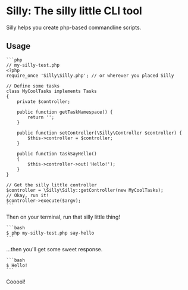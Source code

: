 Silly: The silly little CLI tool
================================

Silly helps you create php-based commandline scripts.

Usage
-----

	```php
	// my-silly-test.php
	<?php
	require_once 'Silly\Silly.php'; // or wherever you placed Silly

	// Define some tasks
	class MyCoolTasks implements Tasks
	{
	    private $controller;

	    public function getTaskNamespace() {
	        return '';
	    }

	    public function setController(\Silly\Controller $controller) {
	        $this->controller = $controller;
	    }

	    public function taskSayHello()
	    {
	        $this->controller->out('Hello!');
	    }
	}

	// Get the silly little controller
	$controller = \Silly\Silly::getController(new MyCoolTasks);
	// Okay, run it!
	$controller->execute($argv);
	```

Then on your terminal, run that silly little thing!

	```bash
	$ php my-silly-test.php say-hello
	```

...then you'll get some sweet response.

	```bash
	$ Hello!
	```

Cooool!
